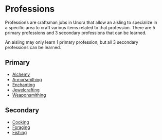 # Professions

Professions are craftsman jobs in Unora that allow an aisling to specialize in a specific area to craft various items related to that profession. There are 5 primary professions and 3 secondary professions that can be learned.

An aisling may only learn 1 primary profession, but all 3 secondary professions can be learned.

## Primary

- [Alchemy](./types/alchemy.md)
- [Armorsmithing](./types/armorsmithing.md)
- [Enchanting](./types/enchanting.md)
- [Jewelcrafting](./types/jewelcrafting.md)
- [Weaponsmithing](./types/weaponsmithing.md)

## Secondary

- [Cooking](./types/cooking.md)
- [Foraging](./types/foraging.md)
- [Fishing](./types/fishing.md)
